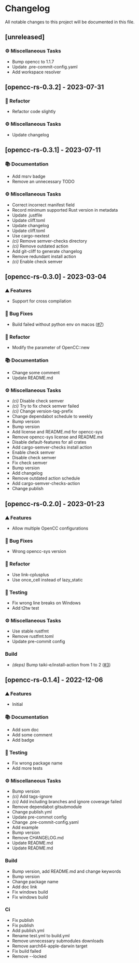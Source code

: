 # Changelog

All notable changes to this project will be documented in this file.

## [unreleased]

### ⚙️ Miscellaneous Tasks

- Bump opencc to 1.1.7
- Update .pre-commit-config.yaml
- Add workspace resolver

## [opencc-rs-0.3.2] - 2023-07-31

### 🚜 Refactor

- Refactor code slightly

### ⚙️ Miscellaneous Tasks

- Update changelog

## [opencc-rs-0.3.1] - 2023-07-11

### 📚 Documentation

- Add msrv badge
- Remove an unnecessary TODO

### ⚙️ Miscellaneous Tasks

- Correct incorrect manifest field
- Record minimum supported Rust version in metadata
- Update .justfile
- Update cliff.toml
- Update changelog
- Update cliff.toml
- Use cargo-nextest
- _(ci)_ Remove semver-checks directory
- _(ci)_ Remove outdated action
- Add git-cliff to generate changelog
- Remove redundant install action
- _(ci)_ Enable check semver

## [opencc-rs-0.3.0] - 2023-03-04

### ⛰️ Features

- Support for cross compilation

### 🐛 Bug Fixes

- Build failed without python env on macos ([#7](https://github.com/novel-rs/opencc-rs/issues/7))

### 🚜 Refactor

- Modify the parameter of OpenCC::new

### 📚 Documentation

- Change some comment
- Update README.md

### ⚙️ Miscellaneous Tasks

- _(ci)_ Disable check semver
- _(ci)_ Try to fix check semver failed
- _(ci)_ Change version-tag-prefix
- Change dependabot schedule to weekly
- Bump version
- Bump version
- Add license and README.md for opencc-sys
- Remove opencc-sys license and README.md
- Disable default-features for all crates
- Add cargo-semver-checks install action
- Enable check semver
- Disable check semver
- Fix check semver
- Bump version
- Add changelog
- Remove outdated action schedule
- Add cargo-semver-checks-action
- Change publish

## [opencc-rs-0.2.0] - 2023-01-23

### ⛰️ Features

- Allow multiple OpenCC configurations

### 🐛 Bug Fixes

- Wrong opencc-sys version

### 🚜 Refactor

- Use link-cplusplus
- Use once_cell instead of lazy_static

### 🧪 Testing

- Fix wrong line breaks on Windows
- Add t2tw test

### ⚙️ Miscellaneous Tasks

- Use stable rustfmt
- Remove rustfmt.toml
- Update pre-commit config

### Build

- _(deps)_ Bump taiki-e/install-action from 1 to 2 ([#3](https://github.com/novel-rs/opencc-rs/issues/3))

## [opencc-rs-0.1.4] - 2022-12-06

### ⛰️ Features

- Initial

### 📚 Documentation

- Add som doc
- Add some comment
- Add badge

### 🧪 Testing

- Fix wrong package name
- Add more tests

### ⚙️ Miscellaneous Tasks

- Bump version
- _(ci)_ Add tags-ignore
- _(ci)_ Add including branches and ignore coverage failed
- Remove dependabot gitsubmodule
- Change publish.yml
- Update pre-commot config
- Change .pre-commit-config.yaml
- Add example
- Bump version
- Remove CHANGELOG.md
- Update README.md
- Update README.md

### Build

- Bump version, add README.md and change keywords
- Bump version
- Change package name
- Add doc link
- Fix windows build
- Fix windows build

### Ci

- Fix publish
- Fix publish
- Add publish.yml
- Rename test.yml to build.yml
- Remove unnecessary submodules downloads
- Remove aarch64-apple-darwin target
- Fix build failed
- Remove --locked
